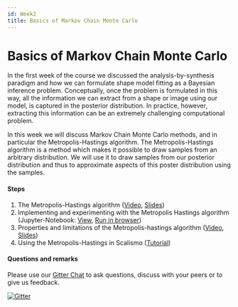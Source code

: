 ```yaml
---
id: Week2
title: Basics of Markov Chain Monte Carlo
---
```


# Basics of Markov Chain Monte Carlo

In the first week of the course we discussed the analysis-by-synthesis paradigm and how we can formulate shape model fitting as a Bayesian inference problem. Conceptually, once the problem is formulated in this way, all the information we can extract from a shape or image using our model, is captured in the posterior distribution. In practice, however, extracting this information can be an extremely challenging computational problem. 

In this week we will discuss Markov Chain Monte Carlo methods, and in particular the Metropolis-Hastings algorithm. The Metropolis-Hastings algorithm is a method which makes it possible to draw samples from an arbitrary distribution. We will use it to draw samples from our posterior distribution and thus to approximate aspects of this poster distribution using the samples. 

#### Steps
1. The Metropolis-Hastings algorithm ([Video](https://tube.switch.ch/videos/zxTAQ2uF7B), [Slides](/slides/week2/metropolis-hastings.pdf))
2. Implementing and experimenting with the Metropolis Hastings algorithm (Jupyter-Notebook: [View](https://nbviewer.jupyter.org/github/unibas-marcelluethi/probabilistic-shape-modelling-notebooks/blob/master/notebooks/Metropolis.ipynb),  [Run in browser](https://mybinder.org/v2/gh/unibas-marcelluethi/probabilistic-shape-modelling-notebooks/master?filepath=notebooks/Metropolis.ipynb))
3. Properties and limitations of the Metropolis-hastings algorithm  ([Video](https://tube.switch.ch/videos/Kv2FpCrKPG), [Slides](/slides/week2/properties-mh.pdf))
4. Using the Metropolis-Hastings in Scalismo ([Tutorial](https://scalismo.org/docs/tutorials/tutorial14))
<!-- 5. Posterior predictive checks ([Tutorial](tobedone))
-->

#### Questions and remarks


Please use our [Gitter Chat](https://gitter.im/unibas-gravis/pmm-2021?utm_source=share-link&utm_medium=link&utm_campaign=share-link) to ask questions, discuss with your peers or to give us feedback. 

[![Gitter](https://badges.gitter.im/unibas-gravis/pmm-2021.svg)](https://gitter.im/unibas-gravis/pmm-2021?utm_source=badge&utm_medium=badge&utm_campaign=pr-badge)



